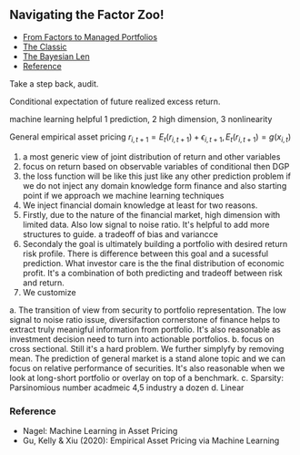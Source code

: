 
## Navigating the Factor Zoo!

- [From Factors to Managed Portfolios](#portfolio)
- [The Classic](#classic)
- [The Bayesian Len](#bayes)
- [Reference](#ref)

Take a step back, audit.

Conditional expectation of future realized excess return.

machine learning helpful 1 prediction, 2 high dimension, 3 nonlinearity


General empirical asset pricing 
$r_{i,t+1} = E_t(r_{i, t+1}) + \epsilon_{i,t+1},  E_t(r_{i, t+1}) = g(x_{i,t})$


1. a most generic view of joint distribution of return and other variables
2. focus on return based on observable variables of conditional then DGP 
3. the loss function will be like this just like any other prediction problem if we do not inject any domain knowledge form finance and also starting point if we approach we machine learning techniques
4. We inject financial domain knowledge at least for two reasons.
5. Firstly, due to the nature of the financial market, high dimension with limited data. Also low signal to noise ratio. It's helpful to add more structures to guide. a tradeoff of bias and variancce
6. Secondaly the goal is ultimately building a portfolio with desired return risk profile. There is difference between this goal and a sucessful prediction. What investor care is the the final distribution of economic profit. It's a combination of both predicting and tradeoff between risk and return. 
7. We customize

a. The transition of view from security to portfolio representation. The low signal to noise ratio issue, diversifaction cornerstone of finance helps to extract truly meanigful information from portfolio. It's also reasonable as investment decision need to turn into actionable portfolios. 
b. focus on cross sectional. Still it's a hard problem. We further simplyfy by removing mean. The prediction of general market is a stand alone topic and we can focus on relative performance of securities. It's also reasonable when we look at long-short portfolio or overlay on top of a benchmark. 
c. Sparsity: Parsinomious number acadmeic 4,5 industry a dozen 
d. Linear


### Reference <a name="ref"></a>
- Nagel: Machine Learning in Asset Pricing
- Gu, Kelly & Xiu (2020): Empirical Asset Pricing via Machine Learning
